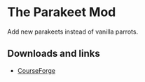# The Parakeet Mod
Add new parakeets instead of vanilla parrots.

## Downloads and links
- [CourseForge](https://www.curseforge.com/minecraft/mc-mods/the-parakeet-mod)
